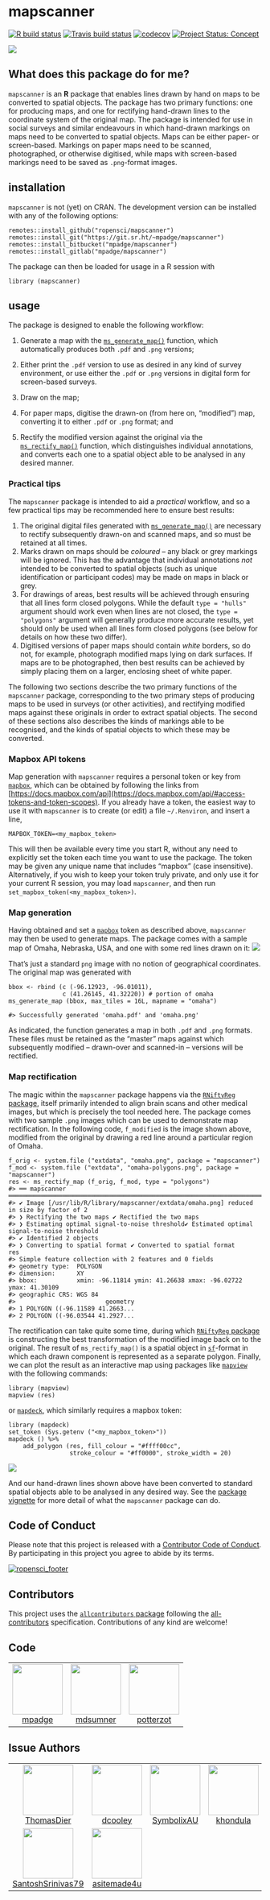 <!-- README.md is generated from README.Rmd. Please edit that file -->

mapscanner
==========

<!-- badges: start -->

[![R build
status](https://github.com/ropensci/mapscanner/workflows/R-CMD-check/badge.svg)](https://github.com/ropensci/mapscanner/actions?query=workflow%3AR-CMD-check)
[![Travis build
status](https://travis-ci.org/ropensci/mapscanner.svg?branch=master)](https://travis-ci.org/ropensci/mapscanner)
[![codecov](https://codecov.io/gh/ropensci/mapscanner/branch/master/graph/badge.svg)](https://codecov.io/gh/ropensci/mapscanner)
[![Project Status:
Concept](https://www.repostatus.org/badges/latest/concept.svg)](https://www.repostatus.org/#concept)

[![](https://badges.ropensci.org/330_status.svg)](https://github.com/ropensci/onboarding/issues/330)

<!-- badges: end -->

What does this package do for me?
---------------------------------

`mapscanner` is an **R** package that enables lines drawn by hand on
maps to be converted to spatial objects. The package has two primary
functions: one for producing maps, and one for rectifying hand-drawn
lines to the coordinate system of the original map. The package is
intended for use in social surveys and similar endeavours in which
hand-drawn markings on maps need to be converted to spatial objects.
Maps can be either paper- or screen-based. Markings on paper maps need
to be scanned, photographed, or otherwise digitised, while maps with
screen-based markings need to be saved as `.png`-format images.

installation
------------

`mapscanner` is not (yet) on CRAN. The development version can be
installed with any of the following options:

    remotes::install_github("ropensci/mapscanner")
    remotes::install_git("https://git.sr.ht/~mpadge/mapscanner")
    remotes::install_bitbucket("mpadge/mapscanner")
    remotes::install_gitlab("mpadge/mapscanner")

The package can then be loaded for usage in a R session with

    library (mapscanner)

usage
-----

The package is designed to enable the following workflow:

1.  Generate a map with the
    [`ms_generate_map()`](https://docs.ropensci.org/mapscanner/reference/ms_generate_map.html)
    function, which automatically produces both `.pdf` and `.png`
    versions;

2.  Either print the `.pdf` version to use as desired in any kind of
    survey environment, or use either the `.pdf` or `.png` versions in
    digital form for screen-based surveys.

3.  Draw on the map;

4.  For paper maps, digitise the drawn-on (from here on, “modified”)
    map, converting it to either `.pdf` or `.png` format; and

5.  Rectify the modified version against the original via the
    [`ms_rectify_map()`](https://docs.ropensci.org/mapscanner/reference/ms_rectify_map.html)
    function, which distinguishes individual annotations, and converts
    each one to a spatial object able to be analysed in any desired
    manner.

### Practical tips

The `mapscanner` package is intended to aid a *practical* workflow, and
so a few practical tips may be recommended here to ensure best results:

1.  The original digital files generated with
    [`ms_generate_map()`](https://docs.ropensci.org/mapscanner/reference/ms_generate_map.html)
    are necessary to rectify subsequently drawn-on and scanned maps, and
    so must be retained at all times.
2.  Marks drawn on maps should be *coloured* – any black or grey
    markings will be ignored. This has the advantage that individual
    annotations *not* intended to be converted to spatial objects (such
    as unique identification or participant codes) may be made on maps
    in black or grey.
3.  For drawings of areas, best results will be achieved through
    ensuring that all lines form closed polygons. While the default
    `type = "hulls"` argument should work even when lines are not
    closed, the `type = "polygons"` argument will generally produce more
    accurate results, yet should only be used when all lines form closed
    polygons (see below for details on how these two differ).
4.  Digitised versions of paper maps should contain *white* borders, so
    do not, for example, photograph modified maps lying on dark
    surfaces. If maps are to be photographed, then best results can be
    achieved by simply placing them on a larger, enclosing sheet of
    white paper.

The following two sections describe the two primary functions of the
`mapscanner` package, corresponding to the two primary steps of
producing maps to be used in surveys (or other activities), and
rectifying modified maps against these originals in order to extract
spatial objects. The second of these sections also describes the kinds
of markings able to be recognised, and the kinds of spatial objects to
which these may be converted.

### Mapbox API tokens

Map generation with `mapscanner` requires a personal token or key from
[`mapbox`](https://mapbox.com), which can be obtained by following the
links from
[https://docs.mapbox.com/api](https://docs.mapbox.com/api/#access-tokens-and-token-scopes).
If you already have a token, the easiest way to use it with `mapscanner`
is to create (or edit) a file `~/.Renviron`, and insert a line,

    MAPBOX_TOKEN=<my_mapbox_token>

This will then be available every time you start R, without any need to
explicitly set the token each time you want to use the package. The
token may be given any unique name that includes “mapbox” (case
insensitive). Alternatively, if you wish to keep your token truly
private, and only use it for your current R session, you may load
`mapscanner`, and then run `set_mapbox_token(<my_mapbox_token>)`.

### Map generation

Having obtained and set a [`mapbox`](https://mapbox.com) token as
described above, `mapscanner` may then be used to generate maps. The
package comes with a sample map of Omaha, Nebraska, USA, and one with
some red lines drawn on it: ![](./man/figures/omaha-polygons.png)

That’s just a standard `png` image with no notion of geographical
coordinates. The original map was generated with

    bbox <- rbind (c (-96.12923, -96.01011),
                   c (41.26145, 41.32220)) # portion of omaha
    ms_generate_map (bbox, max_tiles = 16L, mapname = "omaha")

    #> Successfully generated 'omaha.pdf' and 'omaha.png'

As indicated, the function generates a map in both `.pdf` and `.png`
formats. These files must be retained as the “master” maps against which
subsequently modified – drawn-over and scanned-in – versions will be
rectified.

### Map rectification

The magic within the `mapscanner` package happens via the [`RNiftyReg`
package](https://github.com/jonclayden/RNiftyReg), itself primarily
intended to align brain scans and other medical images, but which is
precisely the tool needed here. The package comes with two sample `.png`
images which can be used to demonstrate map rectification. In the
following code, `f_modified` is the image shown above, modified from the
original by drawing a red line around a particular region of Omaha.

    f_orig <- system.file ("extdata", "omaha.png", package = "mapscanner")
    f_mod <- system.file ("extdata", "omaha-polygons.png", package = "mapscanner")
    res <- ms_rectify_map (f_orig, f_mod, type = "polygons")
    #> ══ mapscanner ════════════════════════════════════════════════════════════════════════════════════════════════════════════════════════════════════════════════════════════════════════════════════════════════════════════════════════════════
    #> ✔ Image [/usr/lib/R/library/mapscanner/extdata/omaha.png] reduced in size by factor of 2
    #> ❯ Rectifying the two maps ✔ Rectified the two maps  
    #> ❯ Estimating optimal signal-to-noise threshold✔ Estimated optimal signal-to-noise threshold
    #> ✔ Identified 2 objects
    #> ❯ Converting to spatial format ✔ Converted to spatial format
    res
    #> Simple feature collection with 2 features and 0 fields
    #> geometry type:  POLYGON
    #> dimension:      XY
    #> bbox:           xmin: -96.11814 ymin: 41.26638 xmax: -96.02722 ymax: 41.30109
    #> geographic CRS: WGS 84
    #>                         geometry
    #> 1 POLYGON ((-96.11589 41.2663...
    #> 2 POLYGON ((-96.03544 41.2927...

The rectification can take quite some time, during which [`RNiftyReg`
package](https://github.com/jonclayden/RNiftyReg) is constructing the
best transformation of the modified image back on to the original. The
result of `ms_rectify_map()` is a spatial object in
[`sf`](https://cran.r-project.org/package=sf)-format in which each drawn
component is represented as a separate polygon. Finally, we can plot the
result as an interactive map using packages like
[`mapview`](https://github.com/r-spatial/mapview) with the following
commands:

    library (mapview)
    mapview (res)

or [`mapdeck`](https://github.com/symbolixAU/mapdeck), which similarly
requires a mapbox token:

    library (mapdeck)
    set_token (Sys.getenv ("<my_mapbox_token>"))
    mapdeck () %>%
        add_polygon (res, fill_colour = "#ffff00cc",
                     stroke_colour = "#ff0000", stroke_width = 20)

![](./man/figures/leaflet-1.png)

And our hand-drawn lines shown above have been converted to standard
spatial objects able to be analysed in any desired way. See the [package
vignette](https://docs.ropensci.org/mapscanner/articles/mapscanner.html)
for more detail of what the `mapscanner` package can do.

Code of Conduct
---------------

Please note that this project is released with a [Contributor Code of
Conduct](CODE_OF_CONDUCT.md). By participating in this project you agree
to abide by its terms.

[![ropensci\_footer](https://ropensci.org/public_images/ropensci_footer.png)](https://ropensci.org)

Contributors
------------

<!-- ALL-CONTRIBUTORS-LIST:START - Do not remove or modify this section -->
<!-- prettier-ignore-start -->
<!-- markdownlint-disable -->

This project uses the [`allcontributors`
package](https://github.com/ropenscilabs/allcontributors) following the
[all-contributors](https://allcontributors.org) specification.
Contributions of any kind are welcome!

Code
----

<table>
<tr>
<td align="center">
<a href="https://github.com/mpadge">
<img src="https://avatars1.githubusercontent.com/u/6697851?v=4" width="100px;" alt=""/>
</a><br>
<a href="https://github.com/ropensci/mapscanner/commits?author=mpadge">mpadge</a>
</td>
<td align="center">
<a href="https://github.com/mdsumner">
<img src="https://avatars2.githubusercontent.com/u/4107631?v=4" width="100px;" alt=""/>
</a><br>
<a href="https://github.com/ropensci/mapscanner/commits?author=mdsumner">mdsumner</a>
</td>
<td align="center">
<a href="https://github.com/potterzot">
<img src="https://avatars0.githubusercontent.com/u/477294?v=4" width="100px;" alt=""/>
</a><br>
<a href="https://github.com/ropensci/mapscanner/commits?author=potterzot">potterzot</a>
</td>
</tr>
</table>

Issue Authors
-------------

<table>
<tr>
<td align="center">
<a href="https://github.com/ThomasDier">
<img src="https://avatars0.githubusercontent.com/u/42271539?u=4194553fedeadf5bf3a23efcc829dfd51615b549&v=4" width="100px;" alt=""/>
</a><br>
<a href="https://github.com/ropensci/mapscanner/issues?q=is%3Aissue+author%3AThomasDier">ThomasDier</a>
</td>
<td align="center">
<a href="https://github.com/dcooley">
<img src="https://avatars0.githubusercontent.com/u/8093396?u=2c8d9162f246d90d433034d212b29a19e0f245c1&v=4" width="100px;" alt=""/>
</a><br>
<a href="https://github.com/ropensci/mapscanner/issues?q=is%3Aissue+author%3Adcooley">dcooley</a>
</td>
<td align="center">
<a href="https://github.com/SymbolixAU">
<img src="https://avatars2.githubusercontent.com/u/18344164?u=022e0d3bdcca3e224021bae842672bda12b599df&v=4" width="100px;" alt=""/>
</a><br>
<a href="https://github.com/ropensci/mapscanner/issues?q=is%3Aissue+author%3ASymbolixAU">SymbolixAU</a>
</td>
<td align="center">
<a href="https://github.com/khondula">
<img src="https://avatars3.githubusercontent.com/u/6106733?u=91bac57101b4e8047b2a96b8ad67437cc32e6144&v=4" width="100px;" alt=""/>
</a><br>
<a href="https://github.com/ropensci/mapscanner/issues?q=is%3Aissue+author%3Akhondula">khondula</a>
</td>
<td align="center">
<a href="https://github.com/sckott">
<img src="https://avatars0.githubusercontent.com/u/577668?u=c54eb1ce08ff22365e094559a109a12437bdca40&v=4" width="100px;" alt=""/>
</a><br>
<a href="https://github.com/ropensci/mapscanner/issues?q=is%3Aissue+author%3Asckott">sckott</a>
</td>
<td align="center">
<a href="https://github.com/tomroh">
<img src="https://avatars1.githubusercontent.com/u/6668593?u=9e585864a75453fb972c50d461f58aae35d65fac&v=4" width="100px;" alt=""/>
</a><br>
<a href="https://github.com/ropensci/mapscanner/issues?q=is%3Aissue+author%3Atomroh">tomroh</a>
</td>
<td align="center">
<a href="https://github.com/stefaniebutland">
<img src="https://avatars1.githubusercontent.com/u/11927811?u=ea2b36cbdc6c1d4b5cd9231b397c03998d730626&v=4" width="100px;" alt=""/>
</a><br>
<a href="https://github.com/ropensci/mapscanner/issues?q=is%3Aissue+author%3Astefaniebutland">stefaniebutland</a>
</td>
</tr>
<tr>
<td align="center">
<a href="https://github.com/SantoshSrinivas79">
<img src="https://avatars0.githubusercontent.com/u/1036163?v=4" width="100px;" alt=""/>
</a><br>
<a href="https://github.com/ropensci/mapscanner/issues?q=is%3Aissue+author%3ASantoshSrinivas79">SantoshSrinivas79</a>
</td>
<td align="center">
<a href="https://github.com/asitemade4u">
<img src="https://avatars0.githubusercontent.com/u/11460106?u=2d81ef9fbaa1ebcd7b9bcf65cd4894e85850d68e&v=4" width="100px;" alt=""/>
</a><br>
<a href="https://github.com/ropensci/mapscanner/issues?q=is%3Aissue+author%3Aasitemade4u">asitemade4u</a>
</td>
</tr>
</table>
<!-- markdownlint-enable -->
<!-- prettier-ignore-end -->
<!-- ALL-CONTRIBUTORS-LIST:END -->
